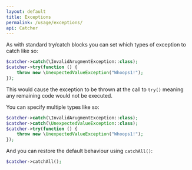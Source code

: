 ```yaml
---
layout: default
title: Exceptions
permalink: /usage/exceptions/
api: Catcher
---
```


As with standard try/catch blocks you can set which types of exception to catch like so:

~~~php
$catcher->catch(\InvalidArugmentException::class);
$catcher->try(function () {
    throw new \UnexpectedValueException("Whoops1!");
});
~~~

This would cause the exception to be thrown at the call to `try()` meaning any remaining code would not be executed.

You can specify multiple types like so:
~~~php
$catcher->catch(\InvalidArugmentException::class);
$catcher->catch(\UnexpectedValueException::class);
$catcher->try(function () {
    throw new \UnexpectedValueException("Whoops1!");
});
~~~

And you can restore the default behaviour using `catchAll()`:

~~~php
$catcher->catchAll();
~~~
